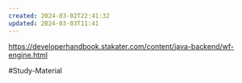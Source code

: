 ```yaml
---
created: 2024-03-02T22:41:32
updated: 2024-03-03T11:41
---
```

https://developerhandbook.stakater.com/content/java-backend/wf-engine.html

#Study-Material 